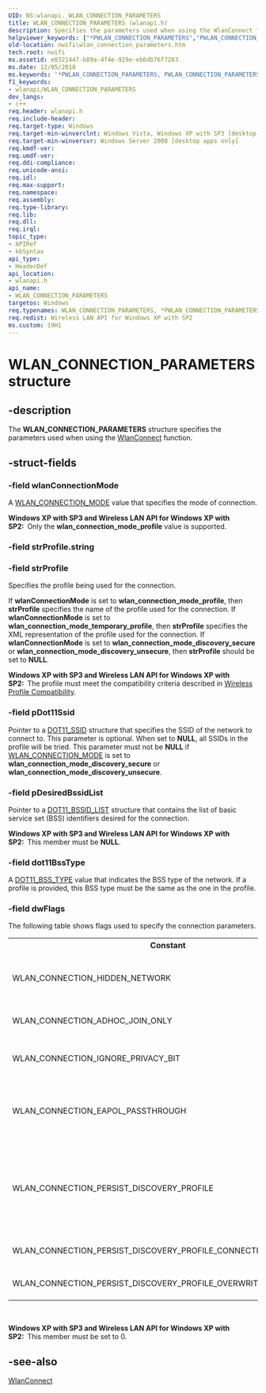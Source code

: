 ```yaml
---
UID: NS:wlanapi._WLAN_CONNECTION_PARAMETERS
title: WLAN_CONNECTION_PARAMETERS (wlanapi.h)
description: Specifies the parameters used when using the WlanConnect function.
helpviewer_keywords: ["*PWLAN_CONNECTION_PARAMETERS","PWLAN_CONNECTION_PARAMETERS","PWLAN_CONNECTION_PARAMETERS structure pointer [NativeWIFI]","WLAN_CONNECTION_PARAMETERS","WLAN_CONNECTION_PARAMETERS structure [NativeWIFI]","nwifi.wlan_connection_parameters","wlanapi/PWLAN_CONNECTION_PARAMETERS","wlanapi/WLAN_CONNECTION_PARAMETERS"]
old-location: nwifi\wlan_connection_parameters.htm
tech.root: nwifi
ms.assetid: e0321447-b89a-4f4e-929e-eb6db76f7283
ms.date: 12/05/2018
ms.keywords: '*PWLAN_CONNECTION_PARAMETERS, PWLAN_CONNECTION_PARAMETERS, PWLAN_CONNECTION_PARAMETERS structure pointer [NativeWIFI], WLAN_CONNECTION_PARAMETERS, WLAN_CONNECTION_PARAMETERS structure [NativeWIFI], nwifi.wlan_connection_parameters, wlanapi/PWLAN_CONNECTION_PARAMETERS, wlanapi/WLAN_CONNECTION_PARAMETERS'
f1_keywords:
- wlanapi/WLAN_CONNECTION_PARAMETERS
dev_langs:
- c++
req.header: wlanapi.h
req.include-header: 
req.target-type: Windows
req.target-min-winverclnt: Windows Vista, Windows XP with SP3 [desktop apps only]
req.target-min-winversvr: Windows Server 2008 [desktop apps only]
req.kmdf-ver: 
req.umdf-ver: 
req.ddi-compliance: 
req.unicode-ansi: 
req.idl: 
req.max-support: 
req.namespace: 
req.assembly: 
req.type-library: 
req.lib: 
req.dll: 
req.irql: 
topic_type:
- APIRef
- kbSyntax
api_type:
- HeaderDef
api_location:
- wlanapi.h
api_name:
- WLAN_CONNECTION_PARAMETERS
targetos: Windows
req.typenames: WLAN_CONNECTION_PARAMETERS, *PWLAN_CONNECTION_PARAMETERS
req.redist: Wireless LAN API for Windows XP with SP2
ms.custom: 19H1
---
```


# WLAN_CONNECTION_PARAMETERS structure


## -description


The <b>WLAN_CONNECTION_PARAMETERS</b> structure specifies the parameters used when using the <a href="https://docs.microsoft.com/windows/desktop/api/wlanapi/nf-wlanapi-wlanconnect">WlanConnect</a> function.


## -struct-fields




### -field wlanConnectionMode

A <a href="https://docs.microsoft.com/windows/desktop/api/wlanapi/ne-wlanapi-wlan_connection_mode">WLAN_CONNECTION_MODE</a> value that specifies the mode of connection.

<b>Windows XP with SP3 and Wireless LAN API for Windows XP with SP2:  </b>Only the <b>wlan_connection_mode_profile</b>  value is supported.


### -field strProfile.string

 


### -field strProfile

Specifies the profile being used for the connection. 

If  <b>wlanConnectionMode</b> is set to <b>wlan_connection_mode_profile</b>, then <b>strProfile</b> specifies the name of the profile used for the connection. If <b>wlanConnectionMode</b> is set to <b>wlan_connection_mode_temporary_profile</b>, then <b>strProfile</b> specifies the XML representation of the profile used for the connection. If <b>wlanConnectionMode</b> is set to <b>wlan_connection_mode_discovery_secure</b> or <b>wlan_connection_mode_discovery_unsecure</b>, then <b>strProfile</b> should be set to <b>NULL</b>.

<b>Windows XP with SP3 and Wireless LAN API for Windows XP with SP2:  </b>The profile must meet the compatibility criteria described in <a href="https://docs.microsoft.com/windows/desktop/NativeWiFi/wireless-profile-compatibility">Wireless Profile Compatibility</a>.


### -field pDot11Ssid

Pointer to a <a href="https://docs.microsoft.com/windows/desktop/NativeWiFi/dot11-ssid">DOT11_SSID</a> structure that specifies the SSID of the network to connect to.  This parameter is optional. When set to <b>NULL</b>, all SSIDs in the profile will be tried.  This parameter must not be <b>NULL</b> if <a href="https://docs.microsoft.com/windows/desktop/api/wlanapi/ne-wlanapi-wlan_connection_mode">WLAN_CONNECTION_MODE</a> is set to <b>wlan_connection_mode_discovery_secure</b> or <b>wlan_connection_mode_discovery_unsecure</b>.


### -field pDesiredBssidList

Pointer to a <a href="https://docs.microsoft.com/windows/desktop/NativeWiFi/dot11-bssid-list">DOT11_BSSID_LIST</a> structure that contains the list of basic service set (BSS) identifiers desired for the connection.

<b>Windows XP with SP3 and Wireless LAN API for Windows XP with SP2:  </b>This member must be <b>NULL</b>.


### -field dot11BssType

A <a href="https://docs.microsoft.com/windows/desktop/NativeWiFi/dot11-bss-type">DOT11_BSS_TYPE</a> value that indicates the BSS type of the network.  If a profile is provided, this BSS type must be the same as the one in the profile.


### -field dwFlags

The following table shows flags used to specify the connection parameters.

<table>
<tr>
<th>Constant</th>
<th>Value</th>
<th>Description</th>
</tr>
<tr>
<td>WLAN_CONNECTION_HIDDEN_NETWORK</td>
<td>0x00000001</td>
<td>Connect to the destination network even if the destination is a hidden network. A hidden network does not broadcast its SSID. Do not use this flag if the destination network is an ad-hoc network.If the profile specified by <b>strProfile</b> is not <b>NULL</b>, then this flag is ignored and the <a href="https://docs.microsoft.com/windows/desktop/NativeWiFi/wlan-profileschema-nonbroadcast-ssidconfig-element">nonBroadcast</a> profile element determines whether to connect to a hidden network.

</td>
</tr>
<tr>
<td>WLAN_CONNECTION_ADHOC_JOIN_ONLY</td>
<td>0x00000002</td>
<td>Do not form an ad-hoc network. Only join an ad-hoc network if the network already exists. Do not use this flag if the destination network is an infrastructure network.</td>
</tr>
<tr>
<td>WLAN_CONNECTION_IGNORE_PRIVACY_BIT</td>
<td>0x00000004</td>
<td>Ignore the privacy bit when connecting to the network. Ignoring the privacy bit has the effect of ignoring whether packets are encrypted and ignoring the method of encryption used. Only use this flag when connecting to an infrastructure network using a temporary profile.</td>
</tr>
<tr>
<td>WLAN_CONNECTION_EAPOL_PASSTHROUGH </td>
<td>0x00000008</td>
<td>Exempt EAPOL traffic from encryption and decryption. This flag is used when an application must send EAPOL traffic over an infrastructure  network that uses Open authentication and WEP encryption. This flag must not be used to connect to networks that require 802.1X authentication. This flag is only valid when <b>wlanConnectionMode</b> is set to <b>wlan_connection_mode_temporary_profile</b>. Avoid using this flag whenever possible.</td>
</tr>
<tr>
<td>WLAN_CONNECTION_PERSIST_DISCOVERY_PROFILE </td>
<td>0x00000010</td>
<td>Automatically persist discovery profile on successful connection completion.
This flag is only valid for wlan_connection_mode_discovery_secure or
wlan_connection_mode_discovery_unsecure. The profile will be saved as an all 
user profile, with the name generated from the SSID using WlanUtf8SsidToDisplayName. 
If there is already a profile with the same name, a number will be appended 
to the end of the profile name. The profile will be saved with manual connection mode,
unless WLAN_CONNECTION_PERSIST_DISCOVERY_PROFILE_CONNECTION_MODE_AUTO is also specified.</td>
</tr>
<tr>
<td>WLAN_CONNECTION_PERSIST_DISCOVERY_PROFILE_CONNECTION_MODE_AUTO </td>
<td>0x00000020</td>
<td>To be used in conjunction with WLAN_CONNECTION_PERSIST_DISCOVERY_PROFILE. The 
discovery profile will be persisted with automatic connection mode.</td>
</tr>
<tr>
<td>WLAN_CONNECTION_PERSIST_DISCOVERY_PROFILE_OVERWRITE_EXISTING</td>
<td>0x00000040</td>
<td>To be used in conjunction with WLAN_CONNECTION_PERSIST_DISCOVERY_PROFILE. The 
discovery profile will be persisted and attempt to overwrite an existing profile with the same name.</td>
</tr>
</table>
 

<b>Windows XP with SP3 and Wireless LAN API for Windows XP with SP2:  </b>This member must be set to 0.


## -see-also




<a href="https://docs.microsoft.com/windows/desktop/api/wlanapi/nf-wlanapi-wlanconnect">WlanConnect</a>
 

 

